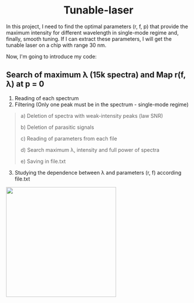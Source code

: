 <h1 align="center">Tunable-laser</h1>

In this project, I need to find the optimal parameters (r, f, p) that provide the maximum intensity for different wavelength in single-mode regime and, finally, smooth tuning. If I can extract these parameters, I will get the tunable laser on a chip with range 30 nm.

Now, I'm going to introduce my code:

## Search of maximum λ (15k spectra) and Map r(f, λ) at p = 0

1) Reading of each spectrum
2) Filtering (Only one peak must be in the spectrum - single-mode regime) 
  ><p>a) Deletion of spectra with weak-intensity peaks (law SNR)
  ><p>b) Deletion of parasitic signals
  ><p>c) Reading of parameters from each file
  ><p>d) Search maximum λ, intensity and full power of spectra
  ><p>e) Saving in file.txt
3) Studying the dependence between λ and parameters (r, f) according file.txt




<img src="https://user-images.githubusercontent.com/87599571/178659505-0daccebb-813d-47c0-8966-0461ced66e87.png" width="300" height="300" />
